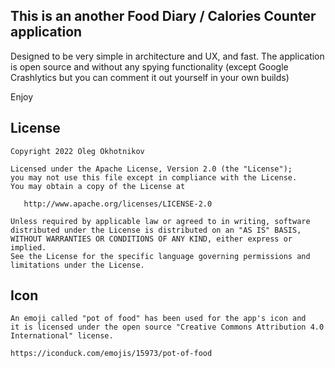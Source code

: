 
## This is an another Food Diary / Calories Counter application

Designed to be very simple in architecture and UX, and fast. The application is open source and without any spying functionality
(except Google Crashlytics but you can comment it out yourself in your own builds)

Enjoy


## License

    Copyright 2022 Oleg Okhotnikov

    Licensed under the Apache License, Version 2.0 (the "License");
    you may not use this file except in compliance with the License.
    You may obtain a copy of the License at

       http://www.apache.org/licenses/LICENSE-2.0

    Unless required by applicable law or agreed to in writing, software
    distributed under the License is distributed on an "AS IS" BASIS,
    WITHOUT WARRANTIES OR CONDITIONS OF ANY KIND, either express or implied.
    See the License for the specific language governing permissions and
    limitations under the License.

## Icon

    An emoji called "pot of food" has been used for the app's icon and 
    it is licensed under the open source "Creative Commons Attribution 4.0 
    International" license.
    
    https://iconduck.com/emojis/15973/pot-of-food

